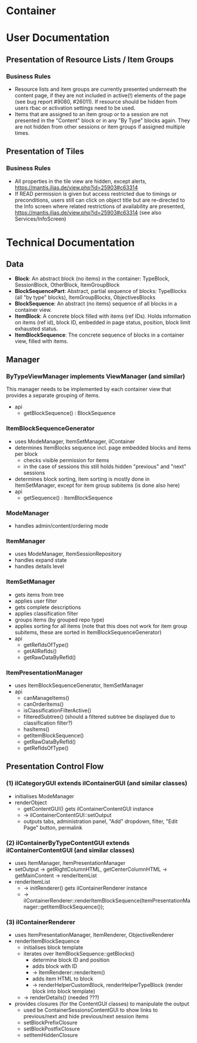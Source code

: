 # Container

# User Documentation

## Presentation of Resource Lists / Item Groups

### Business Rules

- Resource lists and item groups are currently presented underneath the content page, if they are not included in active(!) elements of the page (see bug report #9080, #26011). If resource should be hidden from users rbac or activation settings need to be used.
- Items that are assigned to an item group or to a session are not presented in the "Content" block or in any "By Type" blocks again. They are not hidden from other sessions or item groups if assigned multiple times.

## Presentation of Tiles

### Business Rules

- All properties in the tile view are hidden, except alerts, https://mantis.ilias.de/view.php?id=25903#c63314
- If READ permission is given but access restricted due to timings or preconditions, users still can click on object title but are re-directed to the Info screen where related restrictions of availability are presented, https://mantis.ilias.de/view.php?id=25903#c63314 (see also Services/InfoScreen)

# Technical Documentation

## Data

- **Block**: An abstract block (no items) in the container: TypeBlock, SessionBlock, OtherBlock, ItemGroupBlock
- **BlockSequencePart**: Abstract, partial sequence of blocks: TypeBlocks (all "by type" blocks), ItemGroupBlocks, ObjectivesBlocks
- **BlockSequence**: An abstract (no items) sequence of all blocks in a container view.
- **ItemBlock**: A concrete block filled with items (ref IDs). Holds information on items (ref id), block ID, embedded in page status, position, block limit exhausted status.
- **ItemBlockSequence**: The concrete sequence of blocks in a container view, filled with items.

## Manager

### ByTypeViewManager implements ViewManager (and similar)

This manager needs to be implemented by each container view that provides a separate grouping of items.

- api
  - getBlockSequence() : BlockSequence

### ItemBlockSequenceGenerator

- uses ModeManager, ItemSetManager, ilContainer
- determines ItemBlocks sequence incl. page embedded blocks and items per block
  - checks visible permission for items
  - in the case of sessions this still holds hidden "previous" and "next" sessions
- determines block sorting, item sorting is mostly done in ItemSetManager, except for item group subitems (is done also here)
- api
  - getSequence() : ItemBlockSequence

### ModeManager

- handles admin/content/ordering mode

### ItemManager

- uses ModeManager, ItemSessionRepository
- handles expand state
- handles details level

### ItemSetManager

- gets items from tree
- applies user filter
- gets complete descriptions
- applies classification filter
- groups items (by grouped repo type)
- applies sorting for all items (note that this does not work for item group subitems, these are sorted in ItemBlockSequenceGenerator)
- api
  - getRefIdsOfType()
  - getAllRefIds()
  - getRawDataByRefId()
  
### ItemPresentationManager

- uses ItemBlockSequenceGenerator, ItemSetManager
- api
  - canManageItems()
  - canOrderItems()
  - isClassificationFilterActive()
  - filteredSubtree() (should a filtered subtree be displayed due to classification filter?)
  - hasItems()
  - getItemBlockSequence()
  - getRawDataByRefId()
  - getRefIdsOfType()

## Presentation Control Flow

### (1) ilCategoryGUI extends ilContainerGUI (and similar classes)

- initialises ModeManager
- renderObject
  - getContentGUI() gets ilContainerContentGUI instance
  - -> ilContainerContentGUI::setOutput
  - outputs tabs, administration panel, "Add" dropdown, filter, "Edit Page" button, permalink

### (2) ilContainerByTypeContentGUI extends ilContainerContentGUI (and similar classes)

- uses ItemManager, ItemPresentationManager
- setOutput -> getRightColumnHTML, getCenterColumnHTML -> getMainContent -> renderItemList
- renderItemList
  - -> initRenderer() gets ilContainerRenderer instance 
  - -> ilContainerRenderer::renderItemBlockSequence(ItemPresentationManager::getItemBlockSequence());

### (3) ilContainerRenderer

- uses ItemPresentationManager, ItemRenderer, ObjectiveRenderer
- renderItemBlockSequence
  - initialises block template
  - iterates over ItemBlockSequence::getBlocks()
    - determine block ID and position
    - adds block with ID
    - -> ItemRenderer::renderItem()
    - adds item HTML to block
    - -> renderHelperCustomBlock, renderHelperTypeBlock (render block into block template)
  - -> renderDetails() (needed ???)
- provides closures (for the ContentGUI classes) to manipulate the output
  - used be ContainerSessionsContentGUI to show links to previous/next and hide previous/next session items
  - setBlockPrefixClosure
  - setBlockPostfixClosure
  - setItemHiddenClosure
